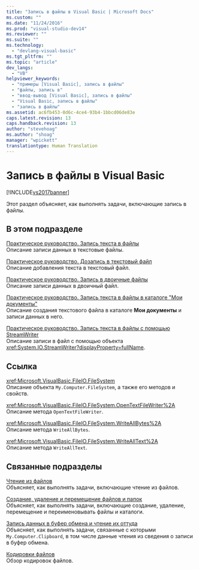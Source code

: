```yaml
---
title: "Запись в файлы в Visual Basic | Microsoft Docs"
ms.custom: ""
ms.date: "11/24/2016"
ms.prod: "visual-studio-dev14"
ms.reviewer: ""
ms.suite: ""
ms.technology: 
  - "devlang-visual-basic"
ms.tgt_pltfrm: ""
ms.topic: "article"
dev_langs: 
  - "VB"
helpviewer_keywords: 
  - "примеры [Visual Basic], запись в файлы"
  - "файлы, запись в"
  - "ввод-вывод [Visual Basic], запись в файлы"
  - "Visual Basic, запись в файлы"
  - "запись в файлы"
ms.assetid: ac6fb453-0d6c-4ce4-93b4-1bbcd06de83e
caps.latest.revision: 13
caps.handback.revision: 13
author: "stevehoag"
ms.author: "shoag"
manager: "wpickett"
translationtype: Human Translation
---
```

# Запись в файлы в Visual Basic
[!INCLUDE[vs2017banner](../../../../csharp/includes/vs2017banner.md)]

Этот раздел объясняет, как выполнять задачи, включающие запись в файлы.  
  
## В этом подразделе  
 [Практическое руководство. Запись текста в файлы](../../../../visual-basic/developing-apps/programming/drives-directories-files/how-to-write-text-to-files.md)  
 Описание записи данных в текстовые файлы.  
  
 [Практическое руководство. Дозапись в текстовый файл](../../../../visual-basic/developing-apps/programming/drives-directories-files/how-to-append-to-text-files.md)  
 Описание добавления текста в текстовый файл.  
  
 [Практическое руководство. Запись в двоичные файлы](../../../../visual-basic/developing-apps/programming/drives-directories-files/how-to-write-to-binary-files.md)  
 Описание записи данных в двоичный файл.  
  
 [Практическое руководство. Запись текста в файлы в каталоге "Мои документы"](../../../../visual-basic/developing-apps/programming/drives-directories-files/how-to-write-text-to-files-in-the-my-documents-directory.md)  
 Описание создания текстового файла в каталоге **Мои документы** и записи данных в него.  
  
 [Практическое руководство. Запись текста в файлы с помощью StreamWriter](../../../../visual-basic/developing-apps/programming/drives-directories-files/how-to-write-text-to-files-with-a-streamwriter.md)  
 Описание записи в файл с помощью объекта <xref:System.IO.StreamWriter?displayProperty=fullName>.  
  
## Ссылка  
 <xref:Microsoft.VisualBasic.FileIO.FileSystem>  
 Описание объекта `My.Computer.FileSystem`, а также его методов и свойств.  
  
 <xref:Microsoft.VisualBasic.FileIO.FileSystem.OpenTextFileWriter%2A>  
 Описание метода `OpenTextFileWriter`.  
  
 <xref:Microsoft.VisualBasic.FileIO.FileSystem.WriteAllBytes%2A>  
 Описание метода `WriteAllBytes`.  
  
 <xref:Microsoft.VisualBasic.FileIO.FileSystem.WriteAllText%2A>  
 Описание метода `WriteAllText`.  
  
## Связанные подразделы  
 [Чтение из файлов](../../../../visual-basic/developing-apps/programming/drives-directories-files/reading-from-files.md)  
 Объясняет, как выполнять задачи, включающие чтение из файлов.  
  
 [Создание, удаление и перемещение файлов и папок](../../../../visual-basic/developing-apps/programming/drives-directories-files/creating-deleting-and-moving-files-and-directories.md)  
 Объясняет, как выполнять задачи, включающие создание, удаление, перемещение и переименовывать файлы и каталоги.  
  
 [Запись данных в буфер обмена и чтение их оттуда](../../../../visual-basic/developing-apps/programming/computer-resources/storing-data-to-and-reading-from-the-clipboard.md)  
 Объясняет, как выполнять задачи, связанные с которыми `My.Computer.Clipboard`, в том числе данные чтения из сведения о записи в буфер обмена.  
  
 [Кодировки файлов](../../../../visual-basic/developing-apps/programming/drives-directories-files/file-encodings.md)  
 Обзор кодировок файлов.